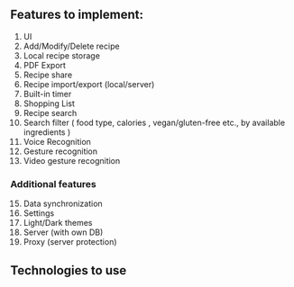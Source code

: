
## Features to implement:
1. UI
2. Add/Modify/Delete recipe
4. Local recipe storage
5. PDF Export
6. Recipe share
7. Recipe import/export (local/server)
8. Built-in timer
9. Shopping List
10. Recipe search
11. Search filter ( food type, calories , vegan/gluten-free etc., by available ingredients )
12. Voice Recognition
13. Gesture recognition
14. Video gesture recognition


### Additional features
15. Data synchronization
16. Settings
17. Light/Dark themes
18. Server (with own DB)
19. Proxy (server protection)


## Technologies to use 

